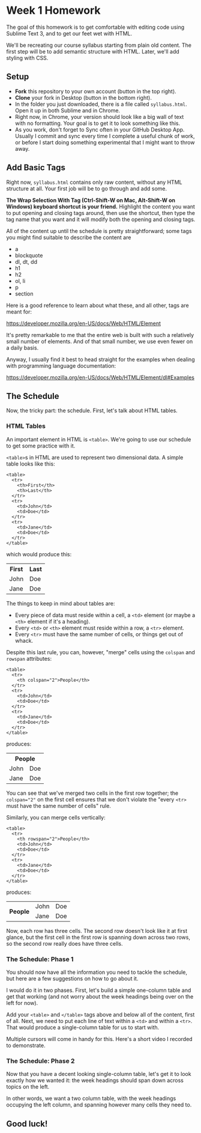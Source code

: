 # Week 1 Homework

The goal of this homework is to get comfortable with editing code using Sublime Text 3, and to get our feet wet with HTML.

We'll be recreating our course syllabus starting from plain old content. The first step will be to add semantic structure with HTML. Later, we'll add styling with CSS.

## Setup

 - **Fork** this repository to your own account (button in the top right).
 - **Clone** your fork in Desktop (button in the bottom right).
 - In the folder you just downloaded, there is a file called `syllabus.html`. Open it up in both Sublime and in Chrome.
 - Right now, in Chrome, your version should look like a big wall of text with no formatting. Your goal is to get it to look something like this.
 - As you work, don't forget to Sync often in your GitHub Desktop App. Usually I commit and sync every time I complete a useful chunk of work, or before I start doing something experimental that I might want to throw away.

## Add Basic Tags

Right now, `syllabus.html` contains only raw content, without any HTML structure at all. Your first job will be to go through and add some.

**The Wrap Selection With Tag (Ctrl-Shift-W on Mac, Alt-Shift-W on Windows) keyboard shortcut is your friend.** Highlight the content you want to put opening and closing tags around, then use the shortcut, then type the tag name that you want and it will modify both the opening and closing tags.

All of the content up until the schedule is pretty straightforward; some tags you might find suitable to describe the content are

 - a
 - blockquote
 - dl, dt, dd
 - h1
 - h2
 - ol, li
 - p
 - section

Here is a good reference to learn about what these, and all other, tags are meant for:

https://developer.mozilla.org/en-US/docs/Web/HTML/Element

It's pretty remarkable to me that the entire web is built with such a relatively small number of elements. And of that small number, we use even fewer on a daily basis.

Anyway, I usually find it best to head straight for the examples when dealing with programming language documentation:

https://developer.mozilla.org/en-US/docs/Web/HTML/Element/dl#Examples

## The Schedule

Now, the tricky part: the schedule. First, let's talk about HTML tables.

### HTML Tables

An important element in HTML is `<table>`. We're going to use our schedule to get some practice with it.

`<table>`s in HTML are used to represent two dimensional data. A simple table looks like this:

    <table>
      <tr>
        <th>First</th>
        <th>Last</th>
      </tr>
      <tr>
        <td>John</td>
        <td>Doe</td>
      </tr>
      <tr>
        <td>Jane</td>
        <td>Doe</td>
      </tr>
    </table>

which would produce this:

<table>
  <tr>
    <th>First</th>
    <th>Last</th>
  </tr>
  <tr>
    <td>John</td>
    <td>Doe</td>
  </tr>
  <tr>
    <td>Jane</td>
    <td>Doe</td>
  </tr>
</table>

The things to keep in mind about tables are:

 - Every piece of data must reside within a cell, a `<td>` element (or maybe a `<th>` element if it's a heading).
 - Every `<td>` or `<th>` element must reside within a row, a `<tr>` element.
 - Every `<tr>` must have the same number of cells, or things get out of whack.

Despite this last rule, you can, however, "merge" cells using the `colspan` and `rowspan` attributes:

    <table>
      <tr>
        <th colspan="2">People</th>
      </tr>
      <tr>
        <td>John</td>
        <td>Doe</td>
      </tr>
      <tr>
        <td>Jane</td>
        <td>Doe</td>
      </tr>
    </table>

produces:

<table>
  <tr>
    <th colspan="2">People</th>
  </tr>
  <tr>
    <td>John</td>
    <td>Doe</td>
  </tr>
  <tr>
    <td>Jane</td>
    <td>Doe</td>
  </tr>
</table>

You can see that we've merged two cells in the first row together; the `colspan="2"` on the first cell ensures that we don't violate the "every `<tr>` must have the same number of cells" rule.

Similarly, you can merge cells vertically:

    <table>
      <tr>
        <th rowspan="2">People</th>
        <td>John</td>
        <td>Doe</td>
      </tr>
      <tr>
        <td>Jane</td>
        <td>Doe</td>
      </tr>
    </table>

produces:

<table>
  <tr>
    <th rowspan="2">People</th>
    <td>John</td>
    <td>Doe</td>
  </tr>
  <tr>
    <td>Jane</td>
    <td>Doe</td>
  </tr>
</table>

Now, each row has three cells. The second row doesn't look like it at first glance, but the first cell in the first row is spanning down across two rows, so the second row really does have three cells.

### The Schedule: Phase 1

You should now have all the information you need to tackle the schedule, but here are a few suggestions on how to go about it.

I would do it in two phases. First, let's build a simple one-column table and get that working (and not worry about the week headings being over on the left for now).

Add your `<table>` and `</table>` tags above and below all of the content, first of all. Next, we need to put each line of text within a `<td>` and within a `<tr>`. That would produce a single-column table for us to start with.

Multiple cursors will come in handy for this. Here's a short video I recorded to demonstrate.

### The Schedule: Phase 2

Now that you have a decent looking single-column table, let's get it to look exactly how we wanted it: the week headings should span down across topics on the left.

In other words, we want a two column table, with the week headings occupying the left column, and spanning however many cells they need to.

## Good luck!



